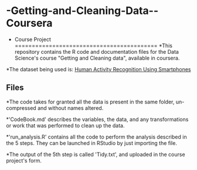  -Getting-and-Cleaning-Data--Coursera
 =================================================
 - Course Project
 ==========================================
 *This repository contains the R code and documentation files for the Data Science's course "Getting and Cleaning data", available in coursera.
 
 *The dataset being used is: [Human Activity Recognition Using Smartphones](http://archive.ics.uci.edu/ml/datasets/Human+Activity+Recognition+Using+Smartphones)
 
 ## Files
 
 *The code takes for granted all the data is present in the same folder, un-compressed and without names altered.
 
 *'CodeBook.md' describes the variables, the data, and any transformations or work that was performed to clean up the data.
 
 *'run_analysis.R' contains all the code to perform the analysis described in the 5 steps. They can be launched in RStudio by just importing the file.
 
 *The output of the 5th step is called 'Tidy.txt', and uploaded in the course project's form.